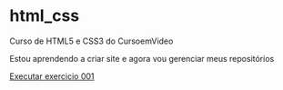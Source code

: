 # html_css
 Curso de HTML5 e CSS3 do CursoemVideo

 Estou aprendendo a criar site e agora vou gerenciar meus repositórios

 <a href="https://muriloofreire.github.io/html_css/exercicios/ex001/">Executar exercicio 001</a>
